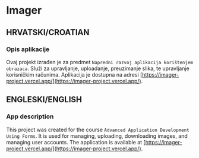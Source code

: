 # Imager


## HRVATSKI/CROATIAN

### Opis aplikacije
Ovaj projekt izrađen je za predmet `Napredni razvoj aplikacija korištenjem obrazaca`. Služi za upravljanje, uploadanje, preuzimanje slika, te upravljanje korisničkim računima. Aplikacija je dostupna na adresi [https://imager-project.vercel.app/](https://imager-project.vercel.app/).


## ENGLESKI/ENGLISH

### App description
This project was created for the course `Advanced Application Development Using Forms`. It is used for managing, uploading, downloading images, and managing user accounts. The application is available at [https://imager-project.vercel.app/](https://imager-project.vercel.app/).
